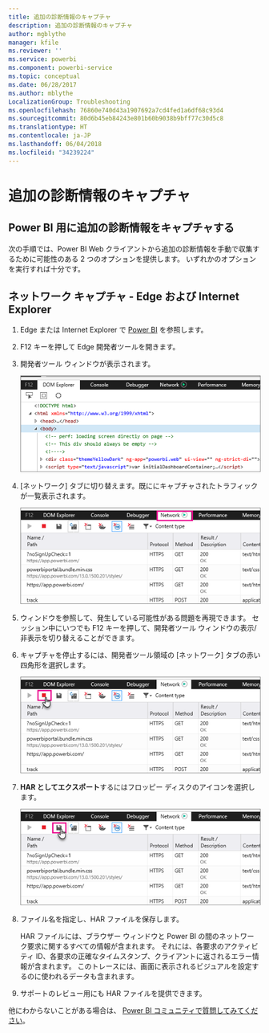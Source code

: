 ```yaml
---
title: 追加の診断情報のキャプチャ
description: 追加の診断情報のキャプチャ
author: mgblythe
manager: kfile
ms.reviewer: ''
ms.service: powerbi
ms.component: powerbi-service
ms.topic: conceptual
ms.date: 06/28/2017
ms.author: mblythe
LocalizationGroup: Troubleshooting
ms.openlocfilehash: 76860e740d43a1907692a7cd4fed1a6df68c93d4
ms.sourcegitcommit: 80d6b45eb84243e801b60b9038b9bff77c30d5c8
ms.translationtype: HT
ms.contentlocale: ja-JP
ms.lasthandoff: 06/04/2018
ms.locfileid: "34239224"
---
```

# <a name="capturing-additional-diagnostic-information"></a>追加の診断情報のキャプチャ
## <a name="capturing-additional-diagnostic-information-for-power-bi"></a>Power BI 用に追加の診断情報をキャプチャする
次の手順では、Power BI Web クライアントから追加の診断情報を手動で収集するために可能性のある 2 つのオプションを提供します。  いずれかのオプションを実行すれば十分です。

## <a name="network-capture---edge--internet-explorer"></a>ネットワーク キャプチャ - Edge および Internet Explorer
1. Edge または Internet Explorer で [Power BI](https://app.powerbi.com) を参照します。
2. F12 キーを押して Edge 開発者ツールを開きます。
3. 開発者ツール ウィンドウが表示されます。 
   
   ![](media/service-admin-capturing-additional-diagnostic-information-for-power-bi/edge-developer-tools.png)
4. [ネットワーク] タブに切り替えます。既ににキャプチャされたトラフィックが一覧表示されます。 
   
   ![](media/service-admin-capturing-additional-diagnostic-information-for-power-bi/edge-network-tab.png)
5. ウィンドウを参照して、発生している可能性がある問題を再現できます。 セッション中にいつでも F12 キーを押して、開発者ツール ウィンドウの表示/非表示を切り替えることができます。
6. キャプチャを停止するには、開発者ツール領域の [ネットワーク] タブの赤い四角形を選択します。
   
   ![](media/service-admin-capturing-additional-diagnostic-information-for-power-bi/edge-network-tab-stop.png)
7. **HAR としてエクスポート**するにはフロッピー ディスクのアイコンを選択します。
   
   ![](media/service-admin-capturing-additional-diagnostic-information-for-power-bi/edge-network-tab-save.png)
8. ファイル名を指定し、HAR ファイルを保存します。
   
    HAR ファイルには、ブラウザー ウィンドウと Power BI の間のネットワーク要求に関するすべての情報が含まれます。  それには、各要求のアクティビティ ID、各要求の正確なタイムスタンプ、クライアントに返されるエラー情報が含まれます。  このトレースには、画面に表示されるビジュアルを設定するのに使われるデータも含まれます。
9. サポートのレビュー用にも HAR ファイルを提供できます。

他にわからないことがある場合は、 [Power BI コミュニティで質問してみてください](http://community.powerbi.com/)。

